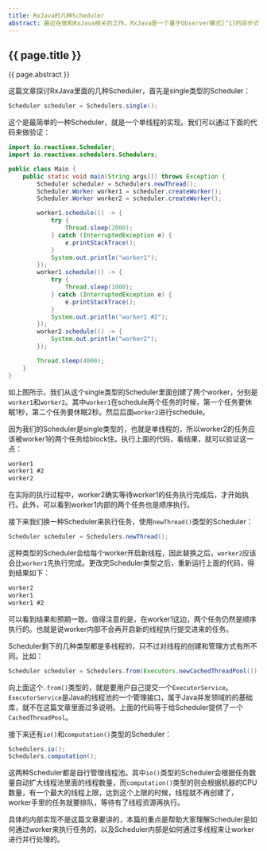 ```yaml
---
title: RxJava的几种Scheduler
abstract: 最近在做和RxJava相关的工作。RxJava是一个基于Observer模式[^1]的异步式框架，用来处理Event based tasks比较合适。它的实现是基于Java的Thread库。
---
```


## {{ page.title }}

{{ page.abstract }}

这篇文章探讨RxJava里面的几种Scheduler，首先是single类型的Scheduler：

```java
Scheduler scheduler = Schedulers.single();
```

这个是最简单的一种Scheduler，就是一个单线程的实现。我们可以通过下面的代码来做验证：

```java
import io.reactivex.Scheduler;
import io.reactivex.schedulers.Schedulers;

public class Main {
	public static void main(String args[]) throws Exception {
		Scheduler scheduler = Schedulers.newThread();
		Scheduler.Worker worker1 = scheduler.createWorker();
		Scheduler.Worker worker2 = scheduler.createWorker();

		worker1.schedule(() -> {
			try {
				Thread.sleep(2000);
			} catch (InterruptedException e) {
				e.printStackTrace();
			}
			System.out.println("worker1");
		});
		worker1.schedule(() -> {
			try {
				Thread.sleep(1000);
			} catch (InterruptedException e) {
				e.printStackTrace();
			}
			System.out.println("worker1 #2");
		});
		worker2.schedule(() -> {
			System.out.println("worker2");
		});

		Thread.sleep(4000);
	}
}
```

如上图所示，我们从这个single类型的Scheduler里面创建了两个worker，分别是`worker1`和`worker2`。其中`worker1`在schedule两个任务的时候，第一个任务要休眠1秒，第二个任务要休眠2秒。然后后面`worker2`进行schedule。

因为我们的Scheduler是single类型的，也就是单线程的，所以worker2的任务应该被worker1的两个任务给block住。执行上面的代码，看结果，就可以验证这一点：

```txt
worker1
worker1 #2
worker2
```

在实际的执行过程中，worker2确实等待worker1的任务执行完成后，才开始执行。此外，可以看到worker1内部的两个任务也是顺序执行。

接下来我们换一种Scheduler来执行任务，使用`newThread()`类型的Scheduler：

```java
Scheduler scheduler = Schedulers.newThread();
```

这种类型的Scheduler会给每个worker开启新线程，因此替换之后，`worker2`应该会比`worker1`先执行完成。更改完Scheduler类型之后，重新运行上面的代码，得到结果如下：

```txt
worker2
worker1
worker1 #2
```

可以看到结果和预期一致。值得注意的是，在worker1这边，两个任务仍然是顺序执行的。也就是说worker内部不会再开启新的线程执行提交进来的任务。

Scheduler剩下的几种类型都是多线程的，只不过对线程的创建和管理方式有所不同。比如：

```java
Scheduler scheduler = Schedulers.from(Executors.newCachedThreadPool());
```

向上面这个`.from()`类型的，就是要用户自己提交一个`ExecutorService`。`ExecutorService`是Java的线程池的一个管理接口，属于Java并发领域的的基础库，就不在这篇文章里面过多说明。上面的代码等于给Scheduler提供了一个`CachedThreadPool`。


接下来还有`io()`和`computation()`类型的Scheduler：

```java
Schedulers.io();
Schedulers.computation();
```

这两种Scheduler都是自行管理线程池。其中`io()`类型的Scheduler会根据任务数量自动扩大线程池里面的线程数量，而`computation()`类型的则会根据机器的CPU数量，有一个最大的线程上限，达到这个上限的时候，线程就不再创建了，worker手里的任务就要排队，等待有了线程资源再执行。

具体的内部实现不是这篇文章要讲的，本篇的重点是帮助大家理解Scheduler是如何通过worker来执行任务的，以及Scheduler内部是如何通过多线程来让worker进行并行处理的。

[^1]: https://en.wikipedia.org/wiki/Observer_pattern
